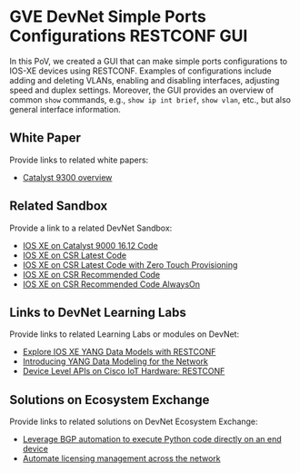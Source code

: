 GVE DevNet Simple Ports Configurations RESTCONF GUI
=====================================

In this PoV, we created a GUI that can make simple ports configurations to IOS-XE devices using RESTCONF. Examples of configurations include adding and deleting VLANs, 
enabling and disabling interfaces, adjusting speed and duplex settings. Moreover, the GUI provides an overview of common `show` commands, e.g., 
`show ip int brief`, `show vlan`, etc., but also general interface information. 

## White Paper
Provide links to related white papers:

* [Catalyst 9300 overview](https://www.cisco.com/c/en/us/products/collateral/switches/catalyst-9300-series-switches/nb-06-cat9300-architecture-cte-en.html)


## Related Sandbox
Provide a link to a related DevNet Sandbox:

* [IOS XE on Catalyst 9000 16.12 Code](https://devnetsandbox.cisco.com/RM/Diagram/Index/98d5a0fb-1b92-4b5b-abf6-a91e0ddba241?diagramType=Topology)
* [IOS XE on CSR Latest Code](https://devnetsandbox.cisco.com/RM/Diagram/Index/a5823504-3391-47cc-93a4-8bcadc701839?diagramType=Topology)
* [IOS XE on CSR Latest Code with Zero Touch Provisioning](https://devnetsandbox.cisco.com/RM/Diagram/Index/f2e2c0ad-844f-4a73-8085-00b5b28347a1?diagramType=Topology)
* [IOS XE on CSR Recommended Code](https://devnetsandbox.cisco.com/RM/Diagram/Index/cae403c2-27af-4c7d-b1e1-99b7d42f1504?diagramType=Topology)
* [IOS XE on CSR Recommended Code AlwaysOn](https://devnetsandbox.cisco.com/RM/Diagram/Index/27d9747a-db48-4565-8d44-df318fce37ad?diagramType=Topology)

## Links to DevNet Learning Labs
Provide links to related Learning Labs or modules on DevNet:

* [Explore IOS XE YANG Data Models with RESTCONF](https://developer.cisco.com/learning/lab/intro-restconf/step/1)
* [Introducing YANG Data Modeling for the Network](https://developer.cisco.com/learning/lab/intro-yang/step/1)
* [Device Level APIs on Cisco IoT Hardware: RESTCONF](https://developer.cisco.com/learning/lab/iot-industrial-netdevops-restconf/step/1)

## Solutions on Ecosystem Exchange
Provide links to related solutions on DevNet Ecosystem Exchange:
* [Leverage BGP automation to execute Python code directly on an end device](https://developer.cisco.com/network-automation/detail/5434538869974916/)
* [Automate licensing management across the network](https://developer.cisco.com/network-automation/detail/42473461966724/)

